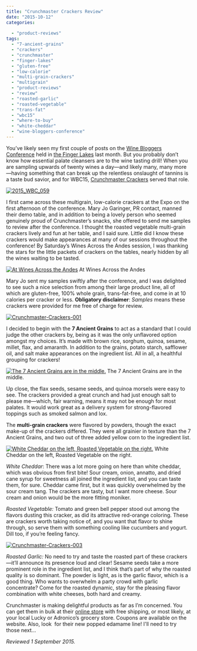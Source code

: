 ```yaml
---
title: "Crunchmaster Crackers Review"
date: "2015-10-12"
categories:
  
  - "product-reviews"
tags:
  - "7-ancient-grains"
  - "crackers"
  - "crunchmaster"
  - "finger-lakes"
  - "gluten-free"
  - "low-calorie"
  - "multi-grain-crackers"
  - "multigrain"
  - "product-reviews"
  - "review"
  - "roasted-garlic"
  - "roasted-vegetable"
  - "trans-fat"
  - "wbc15"
  - "where-to-buy"
  - "white-cheddar"
  - "wine-bloggers-conference"
---
```


You’ve likely seen my first couple of posts on the [Wine Bloggers Conference](http://thegourmez.com/2015/08/27/most-memorable-wines-from-the-2015-finger-lakes-wine-bloggers-conference/) held in [the Finger Lakes](http://thegourmez.com/2015/09/10/the-hospitality-of-the-finger-lakes-and-other-reasons-to-visit/) last month. But you probably don’t know how essential palate cleansers are to the wine tasting drill! When you are sampling upwards of twenty wines a day—and likely many, many more—having something that can break up the relentless onslaught of tannins is a taste bud savior, and for WBC15, [Crunchmaster Crackers](https://www.crunchmaster.com/home.aspx) served that role.

[![2015_WBC_059](http://s3.amazonaws.com/thegourmez-wpmedia/2015/09/2015_WBC_059-334x500.jpg)](http://s3.amazonaws.com/thegourmez-wpmedia/2015/09/2015_WBC_059.jpg)

I first came across these multigrain, low-calorie crackers at the Expo on the first afternoon of the conference. Mary Jo Garinger, PR contact, manned their demo table, and in addition to being a lovely person who seemed genuinely proud of Crunchmaster’s snacks, she offered to send me samples to review after the conference. I thought the roasted vegetable multi-grain crackers lively and fun at her table, and I said sure. Little did I know these crackers would make appearances at many of our sessions throughout the conference! By Saturday’s Wines Across the Andes session, I was thanking the stars for the little packets of crackers on the tables, nearly hidden by all the wines waiting to be tasted.




<div class="caption">

[![At Wines Across the Andes](http://s3.amazonaws.com/thegourmez-wpmedia/2015/09/2015_WBC_162-500x334.jpg)](http://s3.amazonaws.com/thegourmez-wpmedia/2015/09/2015_WBC_162.jpg) At Wines Across the Andes</div>


Mary Jo sent my samples swiftly after the conference, and I was delighted to see such a nice selection from among their large product line, all of which are gluten-free, 100% whole grain, trans-fat-free, and come in at 10 calories per cracker or less. **Obligatory disclaimer**: _Samples_ means these crackers were provided for me free of charge for review.

[![Crunchmaster-Crackers-001](http://s3.amazonaws.com/thegourmez-wpmedia/2015/09/Crunchmaster-Crackers-001-374x500.jpg)](http://s3.amazonaws.com/thegourmez-wpmedia/2015/09/Crunchmaster-Crackers-001.jpg)

I decided to begin with the **7 Ancient Grains** to act as a standard that I could judge the other crackers by, being as it was the only unflavored option amongst my choices. It’s made with brown rice, sorghum, quinoa, sesame, millet, flax, and amaranth. In addition to the grains, potato starch, safflower oil, and salt make appearances on the ingredient list. All in all, a healthful grouping for crackers!




<div class="caption">

[![The 7 Ancient Grains are in the middle.](http://s3.amazonaws.com/thegourmez-wpmedia/2015/09/Crunchmaster-Crackers-002-500x489.jpg)](http://s3.amazonaws.com/thegourmez-wpmedia/2015/09/Crunchmaster-Crackers-002.jpg) The 7 Ancient Grains are in the middle.</div>


Up close, the flax seeds, sesame seeds, and quinoa morsels were easy to see. The crackers provided a great crunch and had just enough salt to please me—which, fair warning, means it may not be enough for most palates. It would work great as a delivery system for strong-flavored toppings such as smoked salmon and lox.

The **multi-grain crackers** were flavored by powders, though the exact make-up of the crackers differed. They were all grainier in texture than the 7 Ancient Grains, and two out of three added yellow corn to the ingredient list.




<div class="caption">

[![White Cheddar on the left, Roasted Vegetable on the right.](http://s3.amazonaws.com/thegourmez-wpmedia/2015/09/Crunchmaster-Crackers-005-500x334.jpg)](http://s3.amazonaws.com/thegourmez-wpmedia/2015/09/Crunchmaster-Crackers-005.jpg) White Cheddar on the left, Roasted Vegetable on the right.</div>


_White Cheddar_: There was a lot more going on here than white cheddar, which was obvious from first bite! Sour cream, onion, annatto, and dried cane syrup for sweetness all joined the ingredient list, and you can taste them, for sure. Cheddar came first, but it was quickly overwhelmed by the sour cream tang. The crackers are tasty, but I want more cheese. Sour cream and onion would be the more fitting moniker.

_Roasted Vegetable:_ Tomato and green bell pepper stood out among the flavors dusting this cracker, as did its attractive red-orange coloring. These are crackers worth taking notice of, and you want that flavor to shine through, so serve them with something cooling like cucumbers and yogurt. Dill too, if you’re feeling fancy.

[![Crunchmaster-Crackers-003](http://s3.amazonaws.com/thegourmez-wpmedia/2015/09/Crunchmaster-Crackers-003-500x334.jpg)](http://s3.amazonaws.com/thegourmez-wpmedia/2015/09/Crunchmaster-Crackers-003.jpg)

_Roasted Garlic:_ No need to try and taste the roasted part of these crackers—it’ll announce its presence loud and clear! Sesame seeds take a more prominent role in the ingredient list, and I think that’s part of why the roasted quality is so dominant. The powder is light, as is the garlic flavor, which is a good thing. Who wants to overwhelm a party crowd with garlic concentrate? Come for the roasted dynamic, stay for the pleasing flavor combination with white cheeses, both hard and creamy.

Crunchmaster is making delightful products as far as I’m concerned. You can get them in bulk at their [online store](http://eyelevellink.com/collections/vendors?q=Crunchmaster) with free shipping, or most likely, at your local Lucky or Adronico’s grocery store. Coupons are available on the website. Also, look  for their new popped edamame line! I'll need to try those next...

_Reviewed 1 September 2015._
